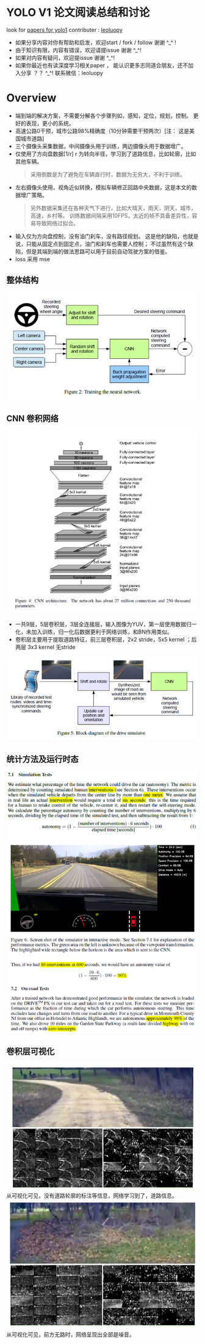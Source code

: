 

# YOLO V1 论文阅读总结和讨论

look for [papers for yolo1](./End+to+End+Learning+for+Self-Driving+Cars.pdf)
contributer : [leoluopy](https://github.com/leoluopy)

+ 如果分享内容对你有帮助和启发，欢迎start / fork / follow 谢谢 ^_^ !
+ 由于知识有限，内容有错误，欢迎请提issue 谢谢 ^_^!
+ 如果对内容有疑问，欢迎提issue 谢谢 ^_^!
+ 如果你最近也有读深度学习相关paper ， 能认识更多志同道合朋友，还不加入分享 ？？   ^_^! 联系微信：leoluopy

# Overview
+ 端到端的解决方案，不需要分解各个步骤列如，感知，定位，规划，控制。 更好的表现，更小的系统。
+ 高速公路0干预，城市公路98%精确度（10分钟需要干预两次）[注： 这是美国城市道路]
+ 三个摄像头采集数据，中间摄像头用于训练，两边摄像头用于数据增广。
+ 仅使用了方向盘数据[1/r] r 为转向半径，学习到了道路信息，比如轮廓，比如其他车辆。
    > 采用倒数是为了避免在车辆直行时，数据为无穷大，不利于训练。
+ 左右摄像头使用，视角近似转换，模拟车辆修正回路中央数据，这是本文的数据增广策略。
    > 另外数据采集还在各种天气下进行，比如大晴天，雨天，阴天，城市，高速，乡村等。
    > 训练数据间隔采用10FPS，太近的帧不具备差异性，容易导致网络过拟合。
+ 输入仅为方向盘控制，没有油门刹车，没有路径规划。 这是他的缺陷，也就是说，只能从固定点到固定点，油门和刹车也需要人控制；
不过虽然有这个缺陷，但是其端到端的做法思路可以用于目前自动驾驶方案的借鉴。
+ loss 采用 mse


## 整体结构
![](./overview.PNG)

## CNN 卷积网络
![](./net.PNG)
+ 一共9层，5层卷积层，3层全连接层，输入图像为YUV，第一层使用数据归一化，未加入训练，归一化后数据更利于网络训练，和BN作用类似。
+ 卷积层主要用于提取道路特征，前三层卷积层，2x2 stride，5x5 kernel ；后两层 3x3 kernel 无stride

![](./framework.PNG)


## 统计方法及运行时态
![](./formula.PNG)
![](./test_visualization.PNG)


## 卷积层可视化
![](./unpaved_road.PNG)
从可视化可见，没有道路轮廓的标注等信息，网络学习到了，道路信息。
![](./forest.PNG)
从可视化可见，前方无路时，网络呈现出全部是噪音。


